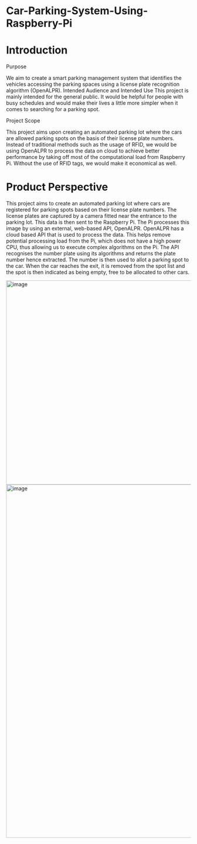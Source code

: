 # Car-Parking-System-Using-Raspberry-Pi
# Introduction

Purpose 

We aim to create a smart parking management system that identifies the vehicles accessing the parking spaces using a license plate recognition algorithm (OpenALPR).
Intended Audience and Intended Use
This project is mainly intended for the general public. It would be helpful for people with busy schedules and would make their lives a little more simpler when it comes to searching for a parking spot.

Project Scope

This project aims upon creating an automated parking lot where the cars are allowed parking spots on the basis of their license plate numbers. Instead of traditional methods such as the usage of RFID, we would be using OpenALPR to process the data on cloud to achieve better performance by taking off most of the computational load from Raspberry Pi. Without the use of RFID tags, we would make it economical as well.

# Product Perspective

This project aims to create an automated parking lot where cars are registered for parking spots based on their license plate numbers. The license plates are captured by a camera fitted near the entrance to the parking lot. This data is then sent to the Raspberry Pi. The Pi processes this image by using an external, web-based API, OpenALPR. OpenALPR has a cloud based API that is used to process the data. This helps remove potential processing load from the Pi, which does not have a high power CPU, thus allowing us to execute complex algorithms on the Pi. The API recognises the number plate using its algorithms and returns the plate number hence extracted. The number is then used to allot a parking spot to the car. When the car reaches the exit, it is removed from the spot list and the spot is then indicated as being empty, free to be allocated to other cars.

<img width="555" alt="image" src="https://user-images.githubusercontent.com/64325972/144745085-b67de816-761d-474b-9fde-1b1b8b047678.png">

<img width="960" alt="image" src="https://user-images.githubusercontent.com/64325972/144745104-fd6ac6b8-96d4-40ac-8545-5918d4e07570.png">
